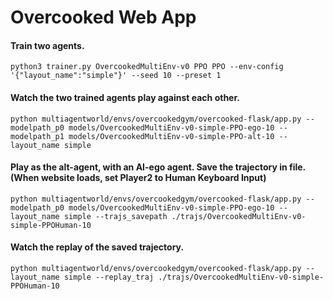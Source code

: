 # Overcooked Web App

#### Train two agents.
    python3 trainer.py OvercookedMultiEnv-v0 PPO PPO --env-config '{"layout_name":"simple"}' --seed 10 --preset 1

#### Watch the two trained agents play against each other.
    python multiagentworld/envs/overcookedgym/overcooked-flask/app.py --modelpath_p0 models/OvercookedMultiEnv-v0-simple-PPO-ego-10 --modelpath_p1 models/OvercookedMultiEnv-v0-simple-PPO-alt-10 --layout_name simple

#### Play as the alt-agent, with an AI-ego agent. Save the trajectory in file. (When website loads, set Player2 to Human Keyboard Input)
    python multiagentworld/envs/overcookedgym/overcooked-flask/app.py --modelpath_p0 models/OvercookedMultiEnv-v0-simple-PPO-ego-10 --layout_name simple --trajs_savepath ./trajs/OvercookedMultiEnv-v0-simple-PPOHuman-10

#### Watch the replay of the saved trajectory.
    python multiagentworld/envs/overcookedgym/overcooked-flask/app.py --layout_name simple --replay_traj ./trajs/OvercookedMultiEnv-v0-simple-PPOHuman-10